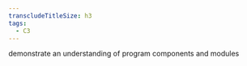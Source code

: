 ```yaml
---
transcludeTitleSize: h3
tags:
  - C3
---
```

demonstrate an understanding of program components and modules